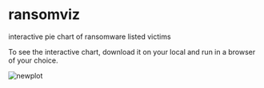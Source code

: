# ransomviz
interactive pie chart of ransomware listed victims

To see the interactive chart, download it on your local and run in a browser of your choice.

![newplot](https://github.com/milxss/ransomviz/assets/42537931/44e0f7f6-df99-4656-a397-11ea2686cc6b)
